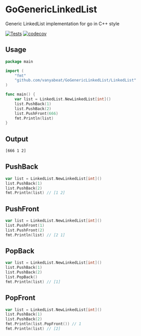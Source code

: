 # GoGenericLinkedList
Generic LinkedList implementation for go in C++ style

[![Tests](https://github.com/vanyabeat/GoGenericLinkedList/actions/workflows/Tests.yml/badge.svg)](https://github.com/vanyabeat/GoGenericLinkedList/actions/workflows/Tests.yml)
[![codecov](https://codecov.io/gh/vanyabeat/GoGenericLinkedList/graph/badge.svg?token=6MXG5KLBGF)](https://codecov.io/gh/vanyabeat/GoGenericLinkedList)

## Usage

```go   
package main

import (
	"fmt"
	"github.com/vanyabeat/GoGenericLinkedList/LinkedList"
)

func main() {
	var list = LinkedList.NewLinkedList[int]()
	list.PushBack(1)
	list.PushBack(2)
	list.PushFront(666)
	fmt.Println(list)
}
```
    
## Output

```bash
[666 1 2]
```

## PushBack

```go
var list = LinkedList.NewLinkedList[int]()
list.PushBack(1)
list.PushBack(2)
fmt.Println(list) // [1 2]
```

## PushFront

```go
var list = LinkedList.NewLinkedList[int]()
list.PushFront(1)
list.PushFront(2)
fmt.Println(list) // [2 1]
```

## PopBack
```go
var list = LinkedList.NewLinkedList[int]()
list.PushBack(1)
list.PushBack(2)
list.PopBack()
fmt.Println(list) // [1]
```

## PopFront
```go
var list = LinkedList.NewLinkedList[int]()
list.PushBack(1)
list.PushBack(2)
fmt.Println(list.PopFront()) // 1
fmt.Println(list) // [2]
```
